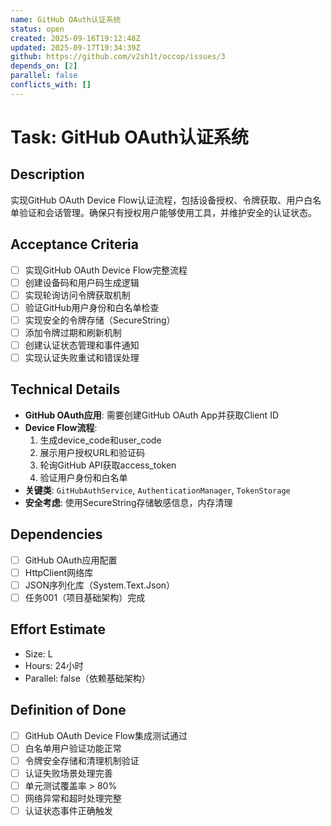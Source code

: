 ```yaml
---
name: GitHub OAuth认证系统
status: open
created: 2025-09-16T19:12:48Z
updated: 2025-09-17T19:34:39Z
github: https://github.com/v2sh1t/occop/issues/3
depends_on: [2]
parallel: false
conflicts_with: []
---
```


# Task: GitHub OAuth认证系统

## Description
实现GitHub OAuth Device Flow认证流程，包括设备授权、令牌获取、用户白名单验证和会话管理。确保只有授权用户能够使用工具，并维护安全的认证状态。

## Acceptance Criteria
- [ ] 实现GitHub OAuth Device Flow完整流程
- [ ] 创建设备码和用户码生成逻辑
- [ ] 实现轮询访问令牌获取机制
- [ ] 验证GitHub用户身份和白名单检查
- [ ] 实现安全的令牌存储（SecureString）
- [ ] 添加令牌过期和刷新机制
- [ ] 创建认证状态管理和事件通知
- [ ] 实现认证失败重试和错误处理

## Technical Details
- **GitHub OAuth应用**: 需要创建GitHub OAuth App并获取Client ID
- **Device Flow流程**:
  1. 生成device_code和user_code
  2. 展示用户授权URL和验证码
  3. 轮询GitHub API获取access_token
  4. 验证用户身份和白名单
- **关键类**: `GitHubAuthService`, `AuthenticationManager`, `TokenStorage`
- **安全考虑**: 使用SecureString存储敏感信息，内存清理

## Dependencies
- [ ] GitHub OAuth应用配置
- [ ] HttpClient网络库
- [ ] JSON序列化库（System.Text.Json）
- [ ] 任务001（项目基础架构）完成

## Effort Estimate
- Size: L
- Hours: 24小时
- Parallel: false（依赖基础架构）

## Definition of Done
- [ ] GitHub OAuth Device Flow集成测试通过
- [ ] 白名单用户验证功能正常
- [ ] 令牌安全存储和清理机制验证
- [ ] 认证失败场景处理完善
- [ ] 单元测试覆盖率 > 80%
- [ ] 网络异常和超时处理完整
- [ ] 认证状态事件正确触发
